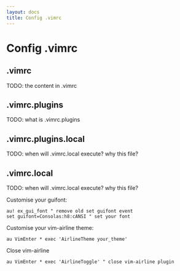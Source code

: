 ```yaml
---
layout: docs
title: Config .vimrc
---
```


# Config .vimrc

## .vimrc

TODO: the content in .vimrc

## .vimrc.plugins

TODO: what is .vimrc.plugins

## .vimrc.plugins.local

TODO: when will .vimrc.local execute? why this file?

## .vimrc.local

TODO: when will .vimrc.local execute? why this file?

Customise your guifont:

```vim
au! ex_gui_font " remove old set guifont event
set guifont=Consolas:h8:cANSI " set your font
```

Customise your vim-airline theme:

```vim
au VimEnter * exec 'AirlineTheme your_theme'
```

Close vim-airline

```vim
au VimEnter * exec 'AirlineToggle' " close vim-airline plugin
```
